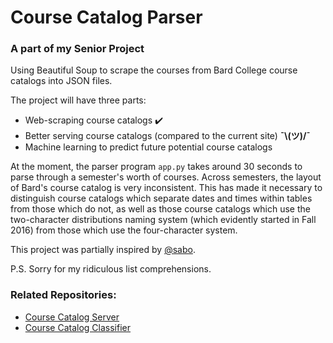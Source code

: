 # Course Catalog Parser
### A part of my Senior Project
Using Beautiful Soup to scrape the courses from Bard College course catalogs into JSON files.

The project will have three parts:
* Web-scraping course catalogs ✔️
* Better serving course catalogs (compared to the current site) **¯\\(ツ)/¯**
* Machine learning to predict future potential course catalogs

At the moment, the parser program `app.py` takes around 30 seconds to parse through a semester's worth of courses. Across semesters, the layout of Bard's course catalog is very inconsistent. This has made it necessary to distinguish course catalogs which separate dates and times within tables from those which do not, as well as those course catalogs which use the two-character distributions naming system (which evidently started in Fall 2016) from those which use the four-character system.

This project was partially inspired by [@sabo](https://github.com/sabo).

P.S. Sorry for my ridiculous list comprehensions.

### Related Repositories:
* [Course Catalog Server](https://github.com/segalgouldn/sproj-course-catalog-server)
* [Course Catalog Classifier](https://github.com/segalgouldn/sproj-course-catalog-classifier)
